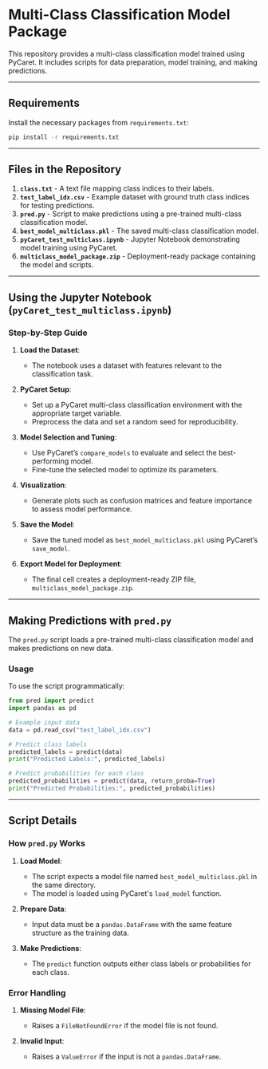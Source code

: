 # Multi-Class Classification Model Package

This repository provides a multi-class classification model trained using PyCaret. It includes scripts for data preparation, model training, and making predictions.

---

## Requirements

Install the necessary packages from `requirements.txt`:

```bash
pip install -r requirements.txt
```

---

## Files in the Repository

1. **`class.txt`** - A text file mapping class indices to their labels.
2. **`test_label_idx.csv`** - Example dataset with ground truth class indices for testing predictions.
3. **`pred.py`** - Script to make predictions using a pre-trained multi-class classification model.
4. **`best_model_multiclass.pkl`** - The saved multi-class classification model.
5. **`pyCaret_test_multiclass.ipynb`** - Jupyter Notebook demonstrating model training using PyCaret.
6. **`multiclass_model_package.zip`** - Deployment-ready package containing the model and scripts.

---

## Using the Jupyter Notebook (`pyCaret_test_multiclass.ipynb`)

### Step-by-Step Guide

1. **Load the Dataset**:
   - The notebook uses a dataset with features relevant to the classification task.

2. **PyCaret Setup**:
   - Set up a PyCaret multi-class classification environment with the appropriate target variable.
   - Preprocess the data and set a random seed for reproducibility.

3. **Model Selection and Tuning**:
   - Use PyCaret’s `compare_models` to evaluate and select the best-performing model.
   - Fine-tune the selected model to optimize its parameters.

4. **Visualization**:
   - Generate plots such as confusion matrices and feature importance to assess model performance.

5. **Save the Model**:
   - Save the tuned model as `best_model_multiclass.pkl` using PyCaret’s `save_model`.

6. **Export Model for Deployment**:
   - The final cell creates a deployment-ready ZIP file, `multiclass_model_package.zip`.

---

## Making Predictions with `pred.py`

The `pred.py` script loads a pre-trained multi-class classification model and makes predictions on new data.

### Usage

To use the script programmatically:

```python
from pred import predict
import pandas as pd

# Example input data
data = pd.read_csv("test_label_idx.csv")

# Predict class labels
predicted_labels = predict(data)
print("Predicted Labels:", predicted_labels)

# Predict probabilities for each class
predicted_probabilities = predict(data, return_proba=True)
print("Predicted Probabilities:", predicted_probabilities)
```

---

## Script Details

### How `pred.py` Works

1. **Load Model**:
   - The script expects a model file named `best_model_multiclass.pkl` in the same directory.
   - The model is loaded using PyCaret's `load_model` function.

2. **Prepare Data**:
   - Input data must be a `pandas.DataFrame` with the same feature structure as the training data.

3. **Make Predictions**:
   - The `predict` function outputs either class labels or probabilities for each class.

### Error Handling

1. **Missing Model File**:
   - Raises a `FileNotFoundError` if the model file is not found.

2. **Invalid Input**:
   - Raises a `ValueError` if the input is not a `pandas.DataFrame`.

